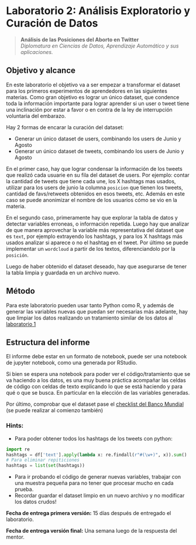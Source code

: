 

# Laboratorio 2: Análisis Exploratorio y Curación de Datos

> **Análisis de las Posiciones del Aborto en Twitter** <br/>
> *Diplomatura en Ciencias de Datos, Aprendizaje Automático y sus aplicaciones.*

## Objetivo y alcance

En este laboratorio el objetivo va a ser empezar a transformar el dataset para los primeros experimentos de aprendedores en las siguientes materias. 
Como gran objetivo es lograr un único dataset, que condence toda la información importante para lograr aprender si un user o tweet tiene una inclinación por estar a favor o en contra de la ley de interrupción voluntaria del embarazo.

Hay 2 formas de encarar la curación del dataset:
- Generar un único dataset de users, combinando los users de Junio y Agosto
- Generar un único dataset de tweets, combinando los users de Junio y Agosto

En el primer caso, hay que lograr condensar la información de los tweets que realizó cada usuarie en su fila del dataset de users. Por ejemplo: contar la cantidad de tweets que tiene cada une, los X hashtags mas usados, utilizar para los users de junio la columna `posicion` que tienen los tweets, cantidad de favs/retweets obtenidos en esos tweets, etc. Además en este caso se puede anonimizar el nombre de los usuarios cómo se vio en la materia. 

En el segundo caso, primeramente hay que explorar la tabla de datos y detectar variables erroneas, o información repetida. Luego hay que analizar de que manera aprovechar la variable más representativa del dataset que es `text`, por ejemplo extrayendo los hashtags, y para los X hashtags más usados analizar si aparece o no el hashtag en el tweet. Por último se puede implementar un `wordcloud` a partir de los textos, diferenciandolo por la `posición`. 

Luego de haber obtenido el dataset deseado, hay que asegurarse de tener la tabla limpia y guardada en un archivo nuevo. 

## Método

Para este laboratorio pueden usar tanto Python como R, y además de generar las variables nuevas que puedan ser necesarias más adelante, hay que limpiar los datos realizando un tratamiento similar de los datos al [laboratorio 1](https://github.com/DiploDatos/AnalisisYCuracion/blob/master/notebooks/Limpieza.ipynb)


## Estructura del informe

El informe debe estar en un formato de notebook, puede ser una notebook de jupyter notebook, como una generada por RStudio.

Si bien se espera una notebook para poder ver el código/tratamiento que se va haciendo a los datos, es una muy buena práctica acompañar las celdas de código con celdas de texto explicando lo que se está haciendo y para qué o que se busca. En particular en la elección de las variables generadas. 

Por último, comprobar que el dataset pase el [checklist del Banco Mundial](https://dimewiki.worldbank.org/wiki/Checklist:_Data_Cleaning) (se puede realizar al comienzo también)

### Hints:

- Para poder obtener todos los hashtags de los tweets con python:
```python
import re
hashtags = df['text'].apply(lambda x: re.findall(r"#(\w+)", x)).sum()
# Para eliminar repiticiones
hashtags = list(set(hashtags))
```
- Para ir probando el código de generar nuevas variables, trabajar con una muestra pequeña para no tener que procesar mucho en cada prueba. 
- Recordar guardar el dataset limpio en un nuevo archivo y no modificar los datos crudos!

**Fecha de entrega primera versión:** 15 días después de entregado el laboratorio.

**Fecha de entrega versión final:** Una semana luego de la respuesta del mentor.
